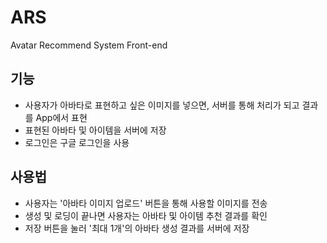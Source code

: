 # ARS

Avatar Recommend System
Front-end 

## 기능

- 사용자가 아바타로 표현하고 싶은 이미지를 넣으면, 서버를 통해 처리가 되고 결과를 App에서 표현
- 표현된 아바타 및 아이템을 서버에 저장
- 로그인은 구글 로그인을 사용

## 사용법

- 사용자는 '아바타 이미지 업로드' 버튼을 통해 사용할 이미지를 전송
- 생성 및 로딩이 끝나면 사용자는 아바타 및 아이템 추천 결과를 확인
- 저장 버튼을 눌러 '최대 1개'의 아바타 생성 결과를 서버에 저장
